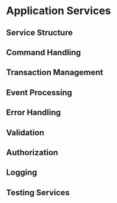 # Application Services

## Service Structure
## Command Handling
## Transaction Management
## Event Processing
## Error Handling
## Validation
## Authorization
## Logging
## Testing Services
